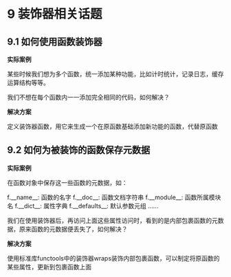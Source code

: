 
# 9 装饰器相关话题

## 9.1 如何使用函数装饰器

**实际案例**

某些时候我们想为多个函数，统一添加某种功能，比如计时统计，记录日志，缓存运算结构等等。

我们不想在每个函数内一一添加完全相同的代码，如何解决？

**解决方案**

定义装饰器函数，用它来生成一个在原函数基础添加新功能的函数，代替原函数

## 9.2 如何为被装饰的函数保存元数据

**实际案例**

在函数对象中保存这一些函数的元数据，如：

f.\_\_name\_\_: 函数的名字
f.\_\_doc\_\_: 函数文档字符串
f.\_\_module\_\_: 函数所属模块名
f.\_\_dict\_\_: 属性字典
f.\_\_defaults\_\_: 默认参数元组
......

我们在使用装饰器后，再访问上面这些属性访问时，看到的是内部包裹函数的元数据，原来函数的元数据便丢失了，如何解决？

**解决方案**

使用标准库functools中的装饰器wraps装饰内部包裹函数，可以制定将原函数的某些属性，更新到包裹函数上面

